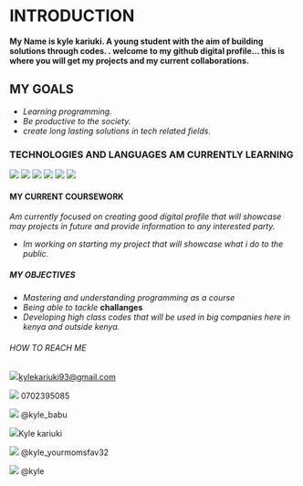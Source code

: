 

# INTRODUCTION
**My Name is kyle kariuki. A young student with the aim of building solutions through codes. . welcome to my github digital profile... this is where you will get my projects and my current collaborations.**

## MY GOALS
- *Learning programming.*
- *Be productive to the society.*
- *create long lasting solutions in tech related fields.*
  

### TECHNOLOGIES AND LANGUAGES AM CURRENTLY LEARNING

![]()![](https://img.icons8.com/?size=48&id=20909&format=png)             ![](https://img.icons8.com/?size=64&id=Nkym0Ujb8VGI&format=png)            ![](https://img.icons8.com/?size=80&id=hGdCwhSHUe6L&format=png)          ![](https://img.icons8.com/?size=48&id=9LzTKJEpw79X&format=png)                     ![](https://img.icons8.com/?size=50&id=7655&format=png)
![](https://i.pinimg.com/originals/d4/81/f3/d481f3c72e283309071f79e01b05c06d.gif)



#### MY CURRENT COURSEWORK
*Am currently focused on creating good digital profile that will showcase may projects in future and provide information to any interested party.*
+ *Im working on starting my project that will showcase what i do to the public.*

##### MY OBJECTIVES
* *Mastering and understanding programming as a course*
* *Being able to tackle* **challanges**
* *Developing high class codes that will be used in big companies here in kenya and outside kenya.*

###### HOW TO REACH ME

![](https://img.icons8.com/?size=50&id=1HPEMGhkgT4o&format=gif)kylekariuki93@gmail.com 

![](https://img.icons8.com/?size=50&id=UGjeZAvO94lh&format=gif) 0702395085 

![](https://img.icons8.com/?size=48&id=kM0cd7be1NC1&format=gif) @kyle_babu 

![](https://img.icons8.com/?size=64&id=X8g2OZMx4ET5&format=gif)Kyle kariuki

![](https://img.icons8.com/?size=48&id=ZRiAFreol5mE&format=gif) @kyle_yourmomsfav32 

![](https://img.icons8.com/?size=50&id=Cj0GRwV9Xr9Q&format=gif) @kyle



